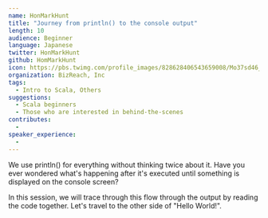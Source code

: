 ```yaml
---
name: HonMarkHunt
title: "Journey from println() to the console output"
length: 10
audience: Beginner
language: Japanese
twitter: HonMarkHunt
github: HomMarkHunt
icon: https://pbs.twimg.com/profile_images/828628406543659008/Mo37sd46_400x400.jpg
organization: BizReach, Inc
tags:
  - Intro to Scala, Others
suggestions:
  - Scala beginners
  - Those who are interested in behind-the-scenes
contributes:
  - 
speaker_experience:
  - 
---
```

We use println() for everything without thinking twice about it. Have you ever wondered what's happening after it's executed until something is displayed on the console screen?

In this session, we will trace through this flow through the output by reading the code together.
Let's travel to the other side of "Hello World!".
